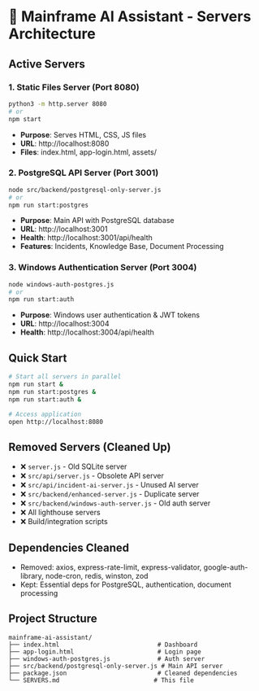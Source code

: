 # 🚀 Mainframe AI Assistant - Servers Architecture

## Active Servers

### 1. Static Files Server (Port 8080)
```bash
python3 -m http.server 8080
# or
npm start
```
- **Purpose**: Serves HTML, CSS, JS files
- **URL**: http://localhost:8080
- **Files**: index.html, app-login.html, assets/

### 2. PostgreSQL API Server (Port 3001)
```bash
node src/backend/postgresql-only-server.js
# or
npm run start:postgres
```
- **Purpose**: Main API with PostgreSQL database
- **URL**: http://localhost:3001
- **Health**: http://localhost:3001/api/health
- **Features**: Incidents, Knowledge Base, Document Processing

### 3. Windows Authentication Server (Port 3004)
```bash
node windows-auth-postgres.js
# or
npm run start:auth
```
- **Purpose**: Windows user authentication & JWT tokens
- **URL**: http://localhost:3004
- **Health**: http://localhost:3004/api/health

## Quick Start
```bash
# Start all servers in parallel
npm run start &
npm run start:postgres &
npm run start:auth &

# Access application
open http://localhost:8080
```

## Removed Servers (Cleaned Up)
- ❌ `server.js` - Old SQLite server
- ❌ `src/api/server.js` - Obsolete API server
- ❌ `src/api/incident-ai-server.js` - Unused AI server
- ❌ `src/backend/enhanced-server.js` - Duplicate server
- ❌ `src/backend/windows-auth-server.js` - Old auth server
- ❌ All lighthouse servers
- ❌ Build/integration scripts

## Dependencies Cleaned
- Removed: axios, express-rate-limit, express-validator, google-auth-library, node-cron, redis, winston, zod
- Kept: Essential deps for PostgreSQL, authentication, document processing

## Project Structure
```
mainframe-ai-assistant/
├── index.html                           # Dashboard
├── app-login.html                       # Login page
├── windows-auth-postgres.js             # Auth server
├── src/backend/postgresql-only-server.js # Main API server
├── package.json                         # Cleaned dependencies
└── SERVERS.md                          # This file
```